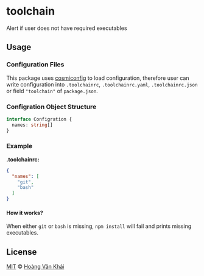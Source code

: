 # toolchain

Alert if user does not have required executables

## Usage

### Configuration Files

This package uses [cosmiconfig](https://github.com/davidtheclark/cosmiconfig) to load configuration, therefore user can write configuration into `.toolchainrc`, `.toolchainrc.yaml`, `.toolchainrc.json` or field `"toolchain"` of `package.json`.

### Configration Object Structure

```typescript
interface Configration {
  names: string[]
}
```

### Example

**.toolchainrc:**

```json
{
  "names": [
    "git",
    "bash"
  ]
}
```

#### How it works?

When either `git` or `bash` is missing, `npm install` will fail and prints missing executables.

## License

[MIT](https://git.io/fxfM8) © [Hoàng Văn Khải](https://github.com/KSXGitHub)
